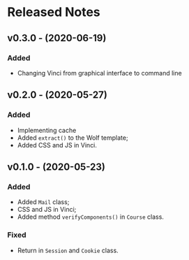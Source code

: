 # Released Notes

## v0.3.0 - (2020-06-19)

### Added

- Changing Vinci from graphical interface to command line

## v0.2.0 - (2020-05-27)

### Added
- Implementing cache
- Added `extract()` to the Wolf template;
- Added CSS and JS in Vinci.

## v0.1.0 - (2020-05-23)

### Added
- Added `Mail` class;
- CSS and JS in Vinci;
- Added method `verifyComponents()` in `Course` class.

### Fixed
- Return in `Session` and `Cookie` class.